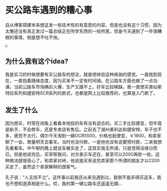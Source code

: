 # 买公路车遇到的糟心事


​		自从博客搭建本来想这发一些技术性的有意思的内容，但是也没有这个习惯，因为太懒还没有真正发过一篇总结正在所学东西的一些所思。但是今天遇到了一件很糟糕的事情，倒是想不吐不快。

<img src="E:\hugo_space\blog\content\photos\roadbike.jpg" style="zoom: 50%;" />



## 为什么我有这个idea?

​		我是实习的时候想要有买公路车的想法，就是想体验这种疾驰的感觉。一直拖到现在，一直抱着随缘态度，因为买来不一定有时间骑。在公路车方面也做了一点功课。当前公路车市场确实火爆，生产又跟不上，好车比较稀缺。我一直想买类似斯特拉系列和捷安特SCR系列的款式，也都是网上比较推荐的，也算是入门款了。

## 发生了什么

​		因为想买，时常在闲鱼上看看本地挂的车有没有适合的。买二手比较便宜，但毕竟是新手，不会修车，还是专卖店有售后。之前去了湖州美利达和捷安特，车子也不多，感觉不太行。偶尔今天淘到一辆OCR5500，价格也挺便宜，￥1900，和卖家聊了一会，商量明天去看车。当时也没付款，一是他也没有说要预付款，二来我想先看看车。中午聊的晚上就说车被买走了，这其实我无所谓，只是觉得没缘分而已。但是他说完后，买哥帮我问，对方表示车还在，甚至可以2000再砍一些。这种做法就很恶心了，和卖家对峙，他说是买哥说完卖家那个所谓的朋友才以2200买走了，虽然这个卖家解释的很客气。

​		孔子说：“人无信不立”。这件事以前我还从来没遇到过，我倒不是非得买这车，我也不想知道真相是什么。哎，我的第一辆公路车还遥遥无期...


